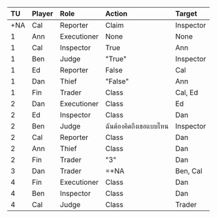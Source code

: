 | TU  | Player | Role        | Action                 | Target     |
| :---| :------| :-----------| :----------------------| :--------- |
| +NA | Cal    | Reporter    | Claim                  | Inspector  |
| 1   | Ann    | Executioner | None                   | None       |
| 1   | Cal    | Inspector   | True                   | Ann        |
| 1   | Ben    | Judge       | "True"                 | Inspector  |
| 1   | Ed     | Reporter    | False                  | Cal        |
| 1   | Dan    | Thief       | "False"                | Ann        |
| 1   | Fin    | Trader      | Class                  | Cal, Ed    |
| 2   | Dan    | Executioner | Class                  | Ed         |
| 2   | Ed     | Inspector   | Class                  | Dan        |
| 2   | Ben    | Judge       | ฉันต้องคิดถึงเธอแบบไหน | Inspector  |
| 2   | Cal    | Reporter    | Class                  | Dan        |
| 2   | Ann    | Thief       | Class                  | Dan        |
| 2   | Fin    | Trader      | "3"                    | Dan        |
| 3   | Dan    | Trader      | =+NA                   | Ben, Cal   |
| 4   | Fin    | Executioner | Class                  | Dan        |
| 4   | Ben    | Inspector   | Class                  | Dan        |
| 4   | Cal    | Judge       | Class                  | Trader     |